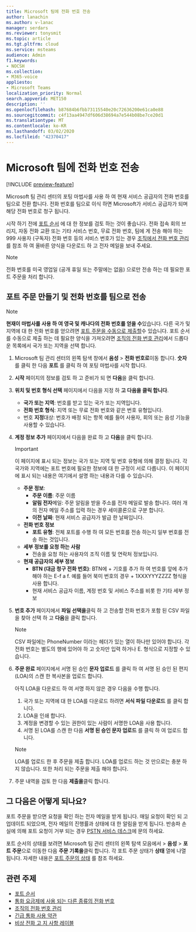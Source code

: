 ```yaml
---
title: Microsoft 팀에 전화 번호 전송
author: lanachin
ms.author: v-lanac
manager: serdars
ms.reviewer: tonysmit
ms.topic: article
ms.tgt.pltfrm: cloud
ms.service: msteams
audience: Admin
f1.keywords:
- NOCSH
ms.collection:
- M365-voice
appliesto:
- Microsoft Teams
localization_priority: Normal
search.appverid: MET150
description: ''
ms.openlocfilehash: b87684b6fbb73115540e20c72636200e61ca0e88
ms.sourcegitcommit: c4f13aa4947df606d38694a7e544b08be7ce20d1
ms.translationtype: MT
ms.contentlocale: ko-KR
ms.lasthandoff: 03/02/2020
ms.locfileid: "42370417"
---
```

# <a name="transfer-phone-numbers-to-microsoft-teams"></a>Microsoft 팀에 전화 번호 전송

[!INCLUDE [preview-feature](../includes/preview-feature.md)]

Microsoft 팀 관리 센터의 포팅 마법사를 사용 하 여 현재 서비스 공급자의 전화 번호를 팀으로 전환 합니다. 전화 번호를 팀으로 이식 하면 Microsoft가 서비스 공급자가 되며 해당 전화 번호로 청구 됩니다.

시작 하기 전에 [포트 순서](port-order-overview.md) 에 대 한 정보를 검토 하는 것이 좋습니다. 전화 접속 회의 브리지, 자동 전화 교환 또는 기타 서비스 번호, 무료 전화 번호, 팀에 게 전송 해야 하는 999 사용자 (구독자) 전화 번호 등의 서비스 번호가 있는 경우 [조직에서 전화 번호 관리](../manage-phone-numbers-for-your-organization/manage-phone-numbers-for-your-organization.md) 를 참조 하 여 올바른 양식을 다운로드 하 고 전자 메일을 보내 주세요.

  > [!NOTE]
  > 전화 번호를 미국 영업일 (공개 휴일 또는 주말에는 없음) 으로만 전송 하는 데 필요한 포트 주문을 처리 합니다.

## <a name="create-a-port-order-and-transfer-your-phone-numbers-to-teams"></a>포트 주문 만들기 및 전화 번호를 팀으로 전송

> [!NOTE]
> **현재이 마법사를 사용 하 여 영국 및 캐나다의 전화 번호를 얻을 수**있습니다. 다른 국가 및 지역에 대 한 전화 번호를 얻으려면 [포트 주문을 수동으로 제출할](manually-submit-port-order.md)수 있습니다. 포트 순서를 수동으로 제출 하는 데 필요한 양식을 가져오려면 [조직의 전화 번호 관리](../manage-phone-numbers-for-your-organization/manage-phone-numbers-for-your-organization.md)에서 드롭다운 목록에서 국가 또는 지역을 선택 합니다.

1. Microsoft 팀 관리 센터의 왼쪽 탐색 창에서 **음성** > **전화 번호로**이동 합니다. **숫자**를 클릭 한 다음 **포트** 를 클릭 하 여 포팅 마법사를 시작 합니다.
2. **시작** 페이지의 정보를 검토 하 고 준비가 되 면 **다음**을 클릭 합니다.
3. **위치 및 번호 형식 선택** 페이지에서 다음을 지정 하 **고 다음을 클릭 합니다**.

    - **국가 또는 지역**: 번호를 받고 있는 국가 또는 지역입니다.
    - **전화 번호 형식**: 지역 또는 무료 전화 번호와 같은 번호 유형입니다.
    - 번호 **지정**대상: 번호가 배정 되는 항목 예를 들어 사용자, 회의 또는 음성 기능을 사용할 수 있습니다.

4. **계정 정보 추가** 페이지에서 다음을 완료 하 고 **다음**을 클릭 합니다.

    > [!IMPORTANT]
    > 이 페이지에 표시 되는 정보는 국가 또는 지역 및 번호 유형에 의해 결정 됩니다. 각 국가와 지역에는 포트 번호에 필요한 정보에 대 한 규정이 서로 다릅니다. 이 페이지에 표시 되는 내용은 여기에서 설명 하는 내용과 다를 수 있습니다.

    - **주문 정보**: 
        - **주문 이름**: 주문 이름
        - **알림 전자**메일: 주문 알림을 받을 주소를 전자 메일로 발송 합니다. 여러 개의 전자 메일 주소를 입력 하는 경우 세미콜론으로 구분 합니다.
        - **이전 날짜**: 현재 서비스 공급자가 발급 한 날짜입니다.
    - **전화 번호 정보**
        - **포트 유형**: 전체 포트를 수행 하 여 모든 번호를 전송 하는지 일부 번호를 전송 하는 것입니다.
    - **세부 정보를 요청 하는 사람**  
        - 전송을 요청 하는 사용자의 조직 이름 및 연락처 정보입니다.
    - **현재 공급자의 세부 정보**
        - **BTN (대금 청구 전화 번호)**: BTN에 + 기호를 추가 하 여 번호를 앞에 추가 해야 하는 E-f a f. 예를 들어 북미 번호의 경우 + 1XXXYYYZZZZ 형식을 사용 합니다.
        - 현재 서비스 공급자 이름, 계정 번호 및 서비스 주소를 비롯 한 기타 세부 정보
            
5. **번호 추가** 페이지에서 **파일 선택을**클릭 하 고 전송할 전화 번호가 포함 된 CSV 파일을 찾아 선택 하 고 **다음**을 클릭 합니다.  

    > [!NOTE]
    > CSV 파일에는 PhoneNumber 이라는 헤더가 있는 열이 하나만 있어야 합니다. 각 전화 번호는 별도의 행에 있어야 하 고 숫자만 입력 하거나 E. 형식으로 지정할 수 있습니다.

6. **주문 완료** 페이지에서 서명 된 승인 **문자 업로드** 를 클릭 하 여 서명 된 승인 된 편지 (LOA)의 스캔 한 복사본을 업로드 합니다.

    아직 LOA을 다운로드 하 여 서명 하지 않은 경우 다음을 수행 합니다.
    
    1. 국가 또는 지역에 대 한 LOA를 다운로드 하려면 **서식 파일 다운로드** 를 클릭 합니다. 
    2. LOA을 인쇄 합니다.
    3. 계정을 변경할 수 있는 권한이 있는 사람이 서명한 LOA을 사용 합니다.
    4. 서명 된 LOA를 스캔 한 다음 **서명 된 승인 문자 업로드** 를 클릭 하 여 업로드 합니다.

    > [!NOTE]
    > LOA를 업로드 한 후 주문을 제출 합니다. LOA를 업로드 하는 것 만으로는 충분 하지 않습니다. 또한 처리 되는 주문을 제출 해야 합니다.

7. 주문 내역을 검토 한 다음 **제출을**클릭 합니다.


## <a name="what-happens-next"></a>그 다음은 어떻게 되나요?

포트 주문을 받으면 요청을 확인 하는 전자 메일을 받게 됩니다. 매일 요청이 확인 되 고 업데이트 되었으며, 전자 메일의 진행률과 상태에 대 한 알림을 받게 됩니다. 반송파 손실에 의해 포트 요청이 거부 되는 경우 [PSTN 서비스 데스크](../manage-phone-numbers-for-your-organization/contact-pstn-service-desk.md)에 문의 하세요.

포트 순서의 상태를 보려면 Microsoft 팀 관리 센터의 왼쪽 탐색 모음에서 > **음성** > **포트 주문**으로 이동한 다음 **주문 기록을**클릭 합니다. 각 포트 주문 상태가 **상태** 열에 나열 됩니다. 자세한 내용은 [포트 주문의 상태](port-order-status.md) 를 참조 하세요.

## <a name="related-topics"></a>관련 주제

- [포트 순서](port-order-overview.md)
- [통화 요금제에 사용 되는 다른 종류의 전화 번호](../different-kinds-of-phone-numbers-used-for-calling-plans.md)
- [조직의 전화 번호 관리](../manage-phone-numbers-for-your-organization/manage-phone-numbers-for-your-organization.md)
- [긴급 통화 사용 약관](../emergency-calling-terms-and-conditions.md)
- [비상 전화 고 지 사항 레이블](https://github.com/MicrosoftDocs/OfficeDocs-SkypeForBusiness/blob/live/Teams/downloads/emergency-calling/emergency-calling-label-(en-us)-(v.1.0).zip?raw=true)
